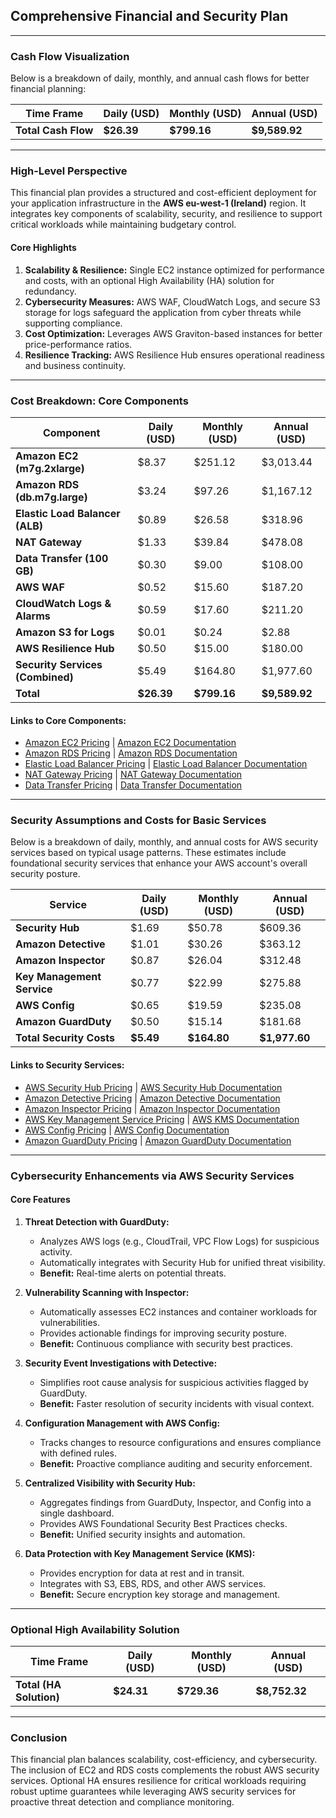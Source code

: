 ## Comprehensive Financial and Security Plan

---

### Cash Flow Visualization

Below is a breakdown of daily, monthly, and annual cash flows for better financial planning:

| **Time Frame**  | **Daily (USD)** | **Monthly (USD)** | **Annual (USD)** |
|------------------|-----------------|-------------------|------------------|
| **Total Cash Flow** | **$26.39**      | **$799.16**       | **$9,589.92**    |

---

### High-Level Perspective

This financial plan provides a structured and cost-efficient deployment for your application infrastructure in the **AWS eu-west-1 (Ireland)** region. It integrates key components of scalability, security, and resilience to support critical workloads while maintaining budgetary control.

#### Core Highlights
1. **Scalability & Resilience:** Single EC2 instance optimized for performance and costs, with an optional High Availability (HA) solution for redundancy.
2. **Cybersecurity Measures:** AWS WAF, CloudWatch Logs, and secure S3 storage for logs safeguard the application from cyber threats while supporting compliance.
3. **Cost Optimization:** Leverages AWS Graviton-based instances for better price-performance ratios.
4. **Resilience Tracking:** AWS Resilience Hub ensures operational readiness and business continuity.

---

### Cost Breakdown: Core Components

| **Component**          | **Daily (USD)** | **Monthly (USD)** | **Annual (USD)** |
|-------------------------|-----------------|-------------------|------------------|
| **Amazon EC2 (m7g.2xlarge)** | $8.37           | $251.12           | $3,013.44         |
| **Amazon RDS (db.m7g.large)** | $3.24           | $97.26            | $1,167.12         |
| **Elastic Load Balancer (ALB)** | $0.89           | $26.58            | $318.96           |
| **NAT Gateway**         | $1.33           | $39.84            | $478.08           |
| **Data Transfer (100 GB)** | $0.30           | $9.00             | $108.00           |
| **AWS WAF**             | $0.52           | $15.60            | $187.20           |
| **CloudWatch Logs & Alarms** | $0.59           | $17.60            | $211.20           |
| **Amazon S3 for Logs**  | $0.01           | $0.24             | $2.88             |
| **AWS Resilience Hub**  | $0.50           | $15.00            | $180.00           |
| **Security Services (Combined)** | $5.49           | $164.80           | $1,977.60         |
| **Total**               | **$26.39**      | **$799.16**       | **$9,589.92**    |

#### Links to Core Components:
- [Amazon EC2 Pricing](https://aws.amazon.com/ec2/pricing/) | [Amazon EC2 Documentation](https://docs.aws.amazon.com/ec2/)
- [Amazon RDS Pricing](https://aws.amazon.com/rds/pricing/) | [Amazon RDS Documentation](https://docs.aws.amazon.com/rds/)
- [Elastic Load Balancer Pricing](https://aws.amazon.com/elasticloadbalancing/pricing/) | [Elastic Load Balancer Documentation](https://docs.aws.amazon.com/elasticloadbalancing/)
- [NAT Gateway Pricing](https://aws.amazon.com/vpc/pricing/) | [NAT Gateway Documentation](https://docs.aws.amazon.com/vpc/)
- [Data Transfer Pricing](https://aws.amazon.com/ec2/pricing/on-demand/) | [Data Transfer Documentation](https://docs.aws.amazon.com/AWSEC2/latest/UserGuide/ec2-instance-network-bandwidth.html)

---

### Security Assumptions and Costs for Basic Services

Below is a breakdown of daily, monthly, and annual costs for AWS security services based on typical usage patterns. These estimates include foundational security services that enhance your AWS account's overall security posture.

| **Service**                 | **Daily (USD)** | **Monthly (USD)** | **Annual (USD)** |
|-----------------------------|-----------------|-------------------|------------------|
| **Security Hub**            | $1.69           | $50.78            | $609.36          |
| **Amazon Detective**        | $1.01           | $30.26            | $363.12          |
| **Amazon Inspector**        | $0.87           | $26.04            | $312.48          |
| **Key Management Service**  | $0.77           | $22.99            | $275.88          |
| **AWS Config**              | $0.65           | $19.59            | $235.08          |
| **Amazon GuardDuty**        | $0.50           | $15.14            | $181.68          |
| **Total Security Costs**    | **$5.49**       | **$164.80**       | **$1,977.60**    |

#### Links to Security Services:
- [AWS Security Hub Pricing](https://aws.amazon.com/security-hub/pricing/) | [AWS Security Hub Documentation](https://docs.aws.amazon.com/securityhub/)
- [Amazon Detective Pricing](https://aws.amazon.com/detective/pricing/) | [Amazon Detective Documentation](https://docs.aws.amazon.com/detective/)
- [Amazon Inspector Pricing](https://aws.amazon.com/inspector/pricing/) | [Amazon Inspector Documentation](https://docs.aws.amazon.com/inspector/)
- [AWS Key Management Service Pricing](https://aws.amazon.com/kms/pricing/) | [AWS KMS Documentation](https://docs.aws.amazon.com/kms/)
- [AWS Config Pricing](https://aws.amazon.com/config/pricing/) | [AWS Config Documentation](https://docs.aws.amazon.com/config/)
- [Amazon GuardDuty Pricing](https://aws.amazon.com/guardduty/pricing/) | [Amazon GuardDuty Documentation](https://docs.aws.amazon.com/guardduty/)

---

### Cybersecurity Enhancements via AWS Security Services

#### Core Features
1. **Threat Detection with GuardDuty:**
   - Analyzes AWS logs (e.g., CloudTrail, VPC Flow Logs) for suspicious activity.
   - Automatically integrates with Security Hub for unified threat visibility.
   - **Benefit:** Real-time alerts on potential threats.

2. **Vulnerability Scanning with Inspector:**
   - Automatically assesses EC2 instances and container workloads for vulnerabilities.
   - Provides actionable findings for improving security posture.
   - **Benefit:** Continuous compliance with security best practices.

3. **Security Event Investigations with Detective:**
   - Simplifies root cause analysis for suspicious activities flagged by GuardDuty.
   - **Benefit:** Faster resolution of security incidents with visual context.

4. **Configuration Management with AWS Config:**
   - Tracks changes to resource configurations and ensures compliance with defined rules.
   - **Benefit:** Proactive compliance auditing and security enforcement.

5. **Centralized Visibility with Security Hub:**
   - Aggregates findings from GuardDuty, Inspector, and Config into a single dashboard.
   - Provides AWS Foundational Security Best Practices checks.
   - **Benefit:** Unified security insights and automation.

6. **Data Protection with Key Management Service (KMS):**
   - Provides encryption for data at rest and in transit.
   - Integrates with S3, EBS, RDS, and other AWS services.
   - **Benefit:** Secure encryption key storage and management.

---

### Optional High Availability Solution

| **Time Frame**  | **Daily (USD)** | **Monthly (USD)** | **Annual (USD)** |
|------------------|-----------------|-------------------|------------------|
| **Total (HA Solution)** | **$24.31**      | **$729.36**       | **$8,752.32**    |

---

### Conclusion

This financial plan balances scalability, cost-efficiency, and cybersecurity. The inclusion of EC2 and RDS costs complements the robust AWS security services. Optional HA ensures resilience for critical workloads requiring robust uptime guarantees while leveraging AWS security services for proactive threat detection and compliance monitoring.
